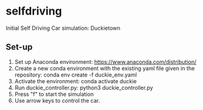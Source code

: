 # selfdriving
Initial Self Driving Car simulation: Duckietown


## Set-up

1. Set up Anaconda environment:  https://www.anaconda.com/distribution/
2. Create a new conda environment with the existing yaml file given in the repository: conda env create -f duckie_env.yaml
3. Activate the environment: conda activate duckie
4. Run duckie_controller.py: python3 duckie_controller.py
5. Press "f" to start the simulation
6. Use arrow keys to control the car.
